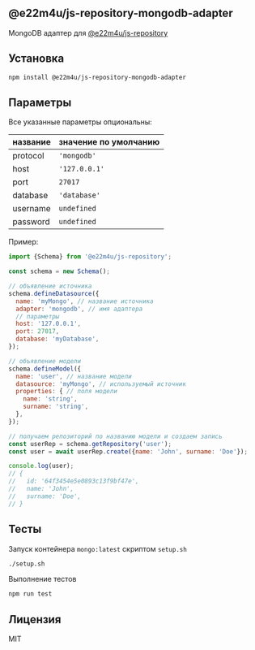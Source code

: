 ## @e22m4u/js-repository-mongodb-adapter

MongoDB адаптер для [@e22m4u/js-repository](https://www.npmjs.com/package/@e22m4u/js-repository)  

## Установка

```bash
npm install @e22m4u/js-repository-mongodb-adapter
```

## Параметры

Все указанные параметры опциональны:

| название | значение по умолчанию |
|----------|-----------------------|
| protocol | `'mongodb'`           |
| host     | `'127.0.0.1'`         |
| port     | `27017`               |
| database | `'database'`          |
| username | `undefined`           |
| password | `undefined`           |

Пример:

```js
import {Schema} from '@e22m4u/js-repository';

const schema = new Schema();

// объявление источника
schema.defineDatasource({
  name: 'myMongo', // название источника
  adapter: 'mongodb', // имя адаптера
  // параметры
  host: '127.0.0.1',
  port: 27017,
  database: 'myDatabase',
});

// объявление модели
schema.defineModel({
  name: 'user', // название модели
  datasource: 'myMongo', // используемый источник
  properties: { // поля модели
    name: 'string',
    surname: 'string',
  },
});

// получаем репозиторий по названию модели и создаем запись
const userRep = schema.getRepository('user');
const user = await userRep.create({name: 'John', surname: 'Doe'});

console.log(user);
// {
//   id: '64f3454e5e0893c13f9bf47e',
//   name: 'John',
//   surname: 'Doe',
// }
```

## Тесты

Запуск контейнера `mongo:latest` скриптом `setup.sh`

```bash
./setup.sh
```

Выполнение тестов

```bash
npm run test
```

## Лицензия

MIT

